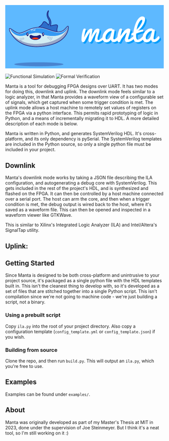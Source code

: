![](assets/manta.png)

![Functional Simulation](https://github.com/fischermoseley/manta/actions/workflows/run_all_tests.yml/badge.svg)
![Formal Verification](https://github.com/fischermoseley/manta/actions/workflows/run_all_tests.yml/badge.svg)

Manta is a tool for debugging FPGA designs over UART. It has two modes for doing this, downlink and uplink. The downlink mode feels similar to a logic analyzer, in that Manta provides a waveform view of a configurable set of signals, which get captured when some trigger condition is met. The uplink mode allows a host machine to remotely set values of registers on the FPGA via a python interface. This permits rapid prototyping of logic in Python, and a means of incrementally migrating it to HDL. A more detailed description of each mode is below.

Manta is written in Python, and generates SystemVerilog HDL. It's cross-platform, and its only dependency is pySerial. The SystemVerilog templates are included in the Python source, so only a single python file must be included in your project.

## Downlink

Manta's downlink mode works by taking a JSON file describing the ILA configuration, and autogenerating a debug core with SystemVerilog. This gets included in the rest of the project's HDL, and is synthesized and flashed on the FPGA. It can then be controlled by a host machine connected over a serial port. The host can arm the core, and then when a trigger condition is met, the debug output is wired back to the host, where it's saved as a waveform file. This can then be opened and inspected in a waveform viewer like GTKWave.

This is similar to Xilinx's Integrated Logic Analyzer (ILA) and Intel/Altera's SignalTap utility.

## Uplink:


## Getting Started

Since Manta is designed to be both cross-platform and unintrusive to your project source, it's packaged as a single python file with the HDL templates built in. This isn't the cleanest thing to develop with, so it's developed as a set of files that are stitched together into a single Python script. This isn't compilation since we're not going to machine code - we're just building a script, not a binary.

### Using a prebuilt script

Copy `ila.py` into the root of your project directory. Also copy a configuration template (`config_template.yml` or `config_template.json`) if you wish.

### Building from source

Clone the repo, and then run `build.py`. This will output an `ila.py`, which you're free to use.

## Examples
Examples can be found under `examples/`.

## About 
Manta was originally developed as part of my Master's Thesis at MIT in 2023, done under the supervision of Joe Steinmeyer. But I think it's a neat tool, so I'm still working on it :)
